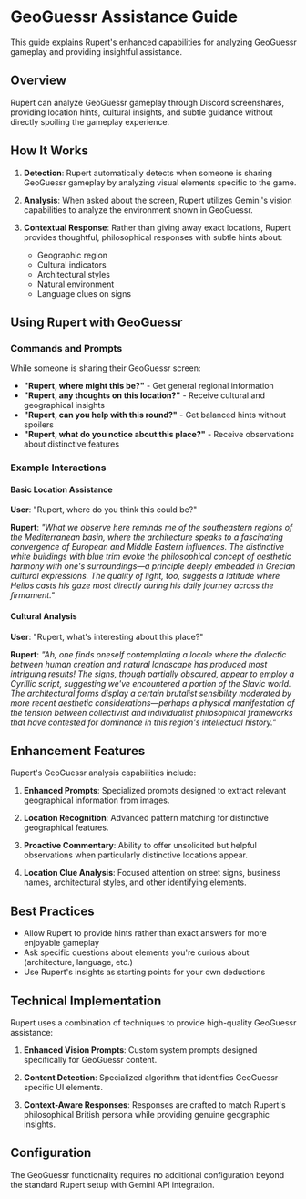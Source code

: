 # GeoGuessr Assistance Guide

This guide explains Rupert's enhanced capabilities for analyzing GeoGuessr gameplay and providing insightful assistance.

## Overview

Rupert can analyze GeoGuessr gameplay through Discord screenshares, providing location hints, cultural insights, and subtle guidance without directly spoiling the gameplay experience.

## How It Works

1. **Detection**: Rupert automatically detects when someone is sharing GeoGuessr gameplay by analyzing visual elements specific to the game.

2. **Analysis**: When asked about the screen, Rupert utilizes Gemini's vision capabilities to analyze the environment shown in GeoGuessr.

3. **Contextual Response**: Rather than giving away exact locations, Rupert provides thoughtful, philosophical responses with subtle hints about:
   - Geographic region
   - Cultural indicators
   - Architectural styles
   - Natural environment
   - Language clues on signs

## Using Rupert with GeoGuessr

### Commands and Prompts

While someone is sharing their GeoGuessr screen:

- **"Rupert, where might this be?"** - Get general regional information
- **"Rupert, any thoughts on this location?"** - Receive cultural and geographical insights
- **"Rupert, can you help with this round?"** - Get balanced hints without spoilers
- **"Rupert, what do you notice about this place?"** - Receive observations about distinctive features

### Example Interactions

#### Basic Location Assistance

**User**: "Rupert, where do you think this could be?"

**Rupert**: *"What we observe here reminds me of the southeastern regions of the Mediterranean basin, where the architecture speaks to a fascinating convergence of European and Middle Eastern influences. The distinctive white buildings with blue trim evoke the philosophical concept of aesthetic harmony with one's surroundings—a principle deeply embedded in Grecian cultural expressions. The quality of light, too, suggests a latitude where Helios casts his gaze most directly during his daily journey across the firmament."*

#### Cultural Analysis

**User**: "Rupert, what's interesting about this place?"

**Rupert**: *"Ah, one finds oneself contemplating a locale where the dialectic between human creation and natural landscape has produced most intriguing results! The signs, though partially obscured, appear to employ a Cyrillic script, suggesting we've encountered a portion of the Slavic world. The architectural forms display a certain brutalist sensibility moderated by more recent aesthetic considerations—perhaps a physical manifestation of the tension between collectivist and individualist philosophical frameworks that have contested for dominance in this region's intellectual history."*

## Enhancement Features

Rupert's GeoGuessr analysis capabilities include:

1. **Enhanced Prompts**: Specialized prompts designed to extract relevant geographical information from images.

2. **Location Recognition**: Advanced pattern matching for distinctive geographical features.

3. **Proactive Commentary**: Ability to offer unsolicited but helpful observations when particularly distinctive locations appear.

4. **Location Clue Analysis**: Focused attention on street signs, business names, architectural styles, and other identifying elements.

## Best Practices

- Allow Rupert to provide hints rather than exact answers for more enjoyable gameplay
- Ask specific questions about elements you're curious about (architecture, language, etc.)
- Use Rupert's insights as starting points for your own deductions

## Technical Implementation

Rupert uses a combination of techniques to provide high-quality GeoGuessr assistance:

1. **Enhanced Vision Prompts**: Custom system prompts designed specifically for GeoGuessr content.

2. **Content Detection**: Specialized algorithm that identifies GeoGuessr-specific UI elements.

3. **Context-Aware Responses**: Responses are crafted to match Rupert's philosophical British persona while providing genuine geographic insights.

## Configuration

The GeoGuessr functionality requires no additional configuration beyond the standard Rupert setup with Gemini API integration.